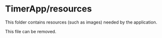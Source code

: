 # TimerApp/resources

This folder contains resources (such as images) needed by the application. 

This file can be removed.
